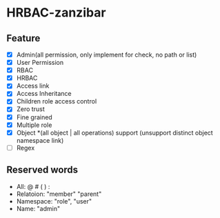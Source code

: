 # HRBAC-zanzibar

## Feature

- [x] Admin(all permission, only implement for check, no path or list)
- [x] User Permission
- [x] RBAC
- [x] HRBAC
- [x] Access link
- [x] Access Inheritance
- [x] Children role access control
- [x] Zero trust
- [x] Fine grained
- [x] Multiple role
- [x] Object *(all object | all operations) support (unsupport distinct object namespace link)
- [ ] Regex

## Reserved words

- All: @ # ( ) :
- Relatoion: "member" "parent"
- Namespace: "role", "user"
- Name: "admin"
  